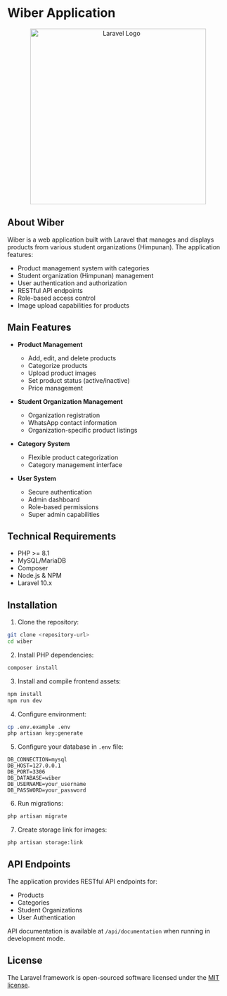 # Wiber Application

<p align="center"><a href="https://laravel.com" target="_blank"><img src="https://raw.githubusercontent.com/laravel/art/master/logo-lockup/5%20SVG/2%20CMYK/1%20Full%20Color/laravel-logolockup-cmyk-red.svg" width="400" alt="Laravel Logo"></a></p>

## About Wiber

Wiber is a web application built with Laravel that manages and displays products from various student organizations (Himpunan). The application features:

- Product management system with categories
- Student organization (Himpunan) management
- User authentication and authorization
- RESTful API endpoints
- Role-based access control
- Image upload capabilities for products

## Main Features

- **Product Management**
  - Add, edit, and delete products
  - Categorize products
  - Upload product images
  - Set product status (active/inactive)
  - Price management

- **Student Organization Management**
  - Organization registration
  - WhatsApp contact information
  - Organization-specific product listings

- **Category System**
  - Flexible product categorization
  - Category management interface

- **User System**
  - Secure authentication
  - Admin dashboard
  - Role-based permissions
  - Super admin capabilities

## Technical Requirements

- PHP >= 8.1
- MySQL/MariaDB
- Composer
- Node.js & NPM
- Laravel 10.x

## Installation

1. Clone the repository:
```bash
git clone <repository-url>
cd wiber
```

2. Install PHP dependencies:
```bash
composer install
```

3. Install and compile frontend assets:
```bash
npm install
npm run dev
```

4. Configure environment:
```bash
cp .env.example .env
php artisan key:generate
```

5. Configure your database in `.env` file:
```env
DB_CONNECTION=mysql
DB_HOST=127.0.0.1
DB_PORT=3306
DB_DATABASE=wiber
DB_USERNAME=your_username
DB_PASSWORD=your_password
```

6. Run migrations:
```bash
php artisan migrate
```

7. Create storage link for images:
```bash
php artisan storage:link
```

## API Endpoints

The application provides RESTful API endpoints for:

- Products
- Categories
- Student Organizations
- User Authentication

API documentation is available at `/api/documentation` when running in development mode.

## License

The Laravel framework is open-sourced software licensed under the [MIT license](https://opensource.org/licenses/MIT).
